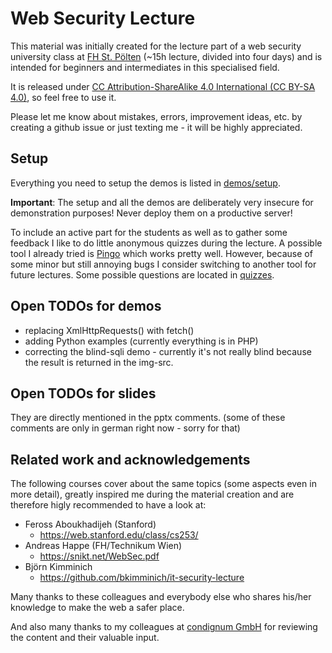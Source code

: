 # Web Security Lecture
This material was initially created for the lecture part of a web security university class at [FH St. Pölten](https://www.fhstp.ac.at/de/studium-weiterbildung/informatik-security/it-security) (~15h lecture, divided into four days) and is intended for beginners and intermediates in this specialised field.

It is released under [CC Attribution-ShareAlike 4.0 International (CC BY-SA 4.0)](https://creativecommons.org/licenses/by-sa/4.0/), so feel free to use it.

Please let me know about mistakes, errors, improvement ideas, etc. by creating a github issue or just texting me - it will be highly appreciated.

## Setup
Everything you need to setup the demos is listed in [demos/setup](./demos/setup).

**Important**: The setup and all the demos are deliberately very insecure for demonstration purposes! Never deploy them on a productive server!

To include an active part for the students as well as to gather some feedback I like to do little anonymous quizzes during the lecture. A possible tool I already tried is [Pingo](https://pingo.coactum.de/) which works pretty well. However, because of some minor but still annoying bugs I consider switching to another tool for future lectures. Some possible questions are located in [quizzes](./quizzes).  

## Open TODOs for demos
 * replacing XmlHttpRequests() with fetch()
 * adding Python examples (currently everything is in PHP)
 * correcting the blind-sqli demo - currently it's not really blind because the result is returned in the img-src.

## Open TODOs for slides
They are directly mentioned in the pptx comments. (some of these comments are only in german right now - sorry for that)

## Related work and acknowledgements
The following courses cover about the same topics (some aspects even in more detail), greatly inspired me during the material creation and are therefore higly recommended to have a look at:
 * Feross Aboukhadijeh (Stanford)
   * https://web.stanford.edu/class/cs253/
 * Andreas Happe (FH/Technikum Wien)
   * https://snikt.net/WebSec.pdf
 * Björn Kimminich
   * https://github.com/bkimminich/it-security-lecture

Many thanks to these colleagues and everybody else who shares his/her knowledge to make the web a safer place.

And also many thanks to my colleagues at [condignum GmbH](https://www.condignum.com/) for reviewing the content and their valuable input.